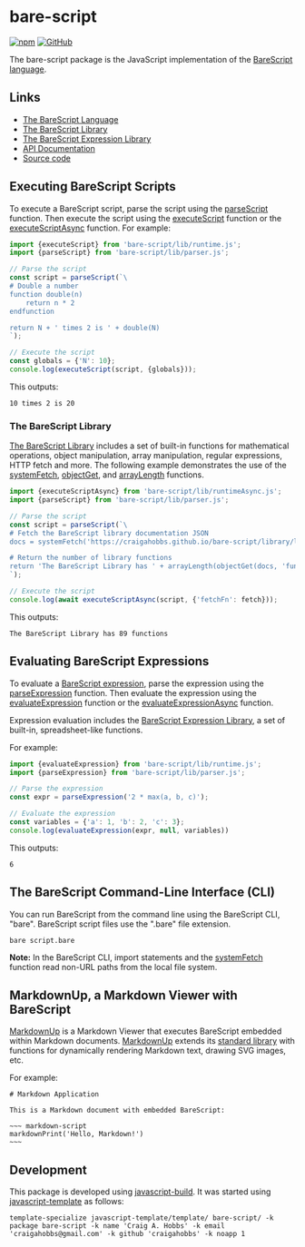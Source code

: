 # bare-script

[![npm](https://img.shields.io/npm/v/bare-script)](https://www.npmjs.com/package/bare-script)
[![GitHub](https://img.shields.io/github/license/craigahobbs/bare-script)](https://github.com/craigahobbs/bare-script/blob/main/LICENSE)

The bare-script package is the JavaScript implementation of the
[BareScript language](https://craigahobbs.github.io/bare-script/language/).


## Links

- [The BareScript Language](https://craigahobbs.github.io/bare-script/language/)
- [The BareScript Library](https://craigahobbs.github.io/bare-script/library/)
- [The BareScript Expression Library](https://craigahobbs.github.io/bare-script/library/expression.html)
- [API Documentation](https://craigahobbs.github.io/bare-script/)
- [Source code](https://github.com/craigahobbs/bare-script)


## Executing BareScript Scripts

To execute a BareScript script, parse the script using the
[parseScript](https://craigahobbs.github.io/bare-script/module-lib_parser.html#.parseScript)
function. Then execute the script using the
[executeScript](https://craigahobbs.github.io/bare-script/module-lib_runtime.html#.executeScript)
function or the
[executeScriptAsync](https://craigahobbs.github.io/bare-script/module-lib_runtimeAsync.html#.executeScriptAsync)
function. For example:

~~~ javascript
import {executeScript} from 'bare-script/lib/runtime.js';
import {parseScript} from 'bare-script/lib/parser.js';

// Parse the script
const script = parseScript(`\
# Double a number
function double(n)
    return n * 2
endfunction

return N + ' times 2 is ' + double(N)
`);

// Execute the script
const globals = {'N': 10};
console.log(executeScript(script, {globals}));
~~~

This outputs:

~~~
10 times 2 is 20
~~~


### The BareScript Library

[The BareScript Library](https://craigahobbs.github.io/bare-script/library/)
includes a set of built-in functions for mathematical operations, object manipulation, array
manipulation, regular expressions, HTTP fetch and more. The following example demonstrates the use
of the
[systemFetch](https://craigahobbs.github.io/bare-script/library/#var.vGroup='System'&systemfetch),
[objectGet](https://craigahobbs.github.io/bare-script/library/#var.vGroup='Object'&objectget), and
[arrayLength](https://craigahobbs.github.io/bare-script/library/#var.vGroup='Array'&arraylength)
functions.

~~~ javascript
import {executeScriptAsync} from 'bare-script/lib/runtimeAsync.js';
import {parseScript} from 'bare-script/lib/parser.js';

// Parse the script
const script = parseScript(`\
# Fetch the BareScript library documentation JSON
docs = systemFetch('https://craigahobbs.github.io/bare-script/library/library.json')

# Return the number of library functions
return 'The BareScript Library has ' + arrayLength(objectGet(docs, 'functions')) + ' functions'
`);

// Execute the script
console.log(await executeScriptAsync(script, {'fetchFn': fetch}));
~~~

This outputs:

~~~
The BareScript Library has 89 functions
~~~


## Evaluating BareScript Expressions

To evaluate a
[BareScript expression](https://craigahobbs.github.io/bare-script/language/#expressions),
parse the expression using the
[parseExpression](https://craigahobbs.github.io/bare-script/module-lib_parser.html#.parseExpression)
function. Then evaluate the expression using the
[evaluateExpression](https://craigahobbs.github.io/bare-script/module-lib_runtime.html#.evaluateExpression)
function or the
[evaluateExpressionAsync](https://craigahobbs.github.io/bare-script/module-lib_runtimeAsync.html#.evaluateExpressionAsync)
function.

Expression evaluation includes the
[BareScript Expression Library](https://craigahobbs.github.io/bare-script/library/expression.html),
a set of built-in, spreadsheet-like functions.

For example:

~~~ javascript
import {evaluateExpression} from 'bare-script/lib/runtime.js';
import {parseExpression} from 'bare-script/lib/parser.js';

// Parse the expression
const expr = parseExpression('2 * max(a, b, c)');

// Evaluate the expression
const variables = {'a': 1, 'b': 2, 'c': 3};
console.log(evaluateExpression(expr, null, variables))
~~~

This outputs:

~~~
6
~~~


## The BareScript Command-Line Interface (CLI)

You can run BareScript from the command line using the BareScript CLI, "bare". BareScript script
files use the ".bare" file extension.

~~~
bare script.bare
~~~

**Note:** In the BareScript CLI, import statements and the
[systemFetch](https://craigahobbs.github.io/bare-script/library/#var.vGroup='System'&systemfetch)
function read non-URL paths from the local file system.


## MarkdownUp, a Markdown Viewer with BareScript

[MarkdownUp](https://craigahobbs.github.io/markdown-up/)
is a Markdown Viewer that executes BareScript embedded within Markdown documents.
[MarkdownUp](https://craigahobbs.github.io/markdown-up/)
extends its
[standard library](https://craigahobbs.github.io/markdown-up/library/)
with functions for dynamically rendering Markdown text, drawing SVG images, etc.

For example:

```
# Markdown Application

This is a Markdown document with embedded BareScript:

~~~ markdown-script
markdownPrint('Hello, Markdown!')
~~~
```


## Development

This package is developed using [javascript-build](https://github.com/craigahobbs/javascript-build#readme).
It was started using [javascript-template](https://github.com/craigahobbs/javascript-template#readme) as follows:

~~~
template-specialize javascript-template/template/ bare-script/ -k package bare-script -k name 'Craig A. Hobbs' -k email 'craigahobbs@gmail.com' -k github 'craigahobbs' -k noapp 1
~~~
